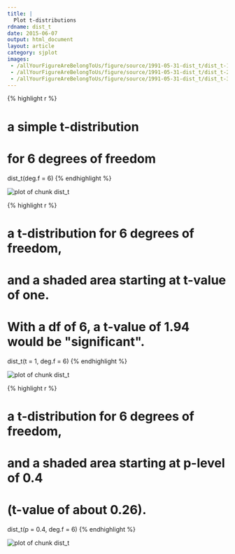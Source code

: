 ```yaml
---
title: |
  Plot t-distributions
rdname: dist_t
date: 2015-06-07
output: html_document
layout: article
category: sjplot
images:
 - /allYourFigureAreBelongToUs/figure/source/1991-05-31-dist_t/dist_t-1.png
 - /allYourFigureAreBelongToUs/figure/source/1991-05-31-dist_t/dist_t-2.png
 - /allYourFigureAreBelongToUs/figure/source/1991-05-31-dist_t/dist_t-3.png
---
```





{% highlight r %}
# a simple t-distribution
# for 6 degrees of freedom
dist_t(deg.f = 6)
{% endhighlight %}

![plot of chunk dist_t](/allYourFigureAreBelongToUs/figure/source/1991-05-31-dist_t/dist_t-1.png) 

{% highlight r %}
# a t-distribution for 6 degrees of freedom,
# and a shaded area starting at t-value of one.
# With a df of 6, a t-value of 1.94 would be "significant".
dist_t(t = 1, deg.f = 6)
{% endhighlight %}

![plot of chunk dist_t](/allYourFigureAreBelongToUs/figure/source/1991-05-31-dist_t/dist_t-2.png) 

{% highlight r %}
# a t-distribution for 6 degrees of freedom,
# and a shaded area starting at p-level of 0.4
# (t-value of about 0.26).
dist_t(p = 0.4, deg.f = 6)
{% endhighlight %}

![plot of chunk dist_t](/allYourFigureAreBelongToUs/figure/source/1991-05-31-dist_t/dist_t-3.png) 